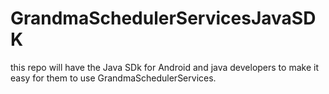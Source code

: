 # GrandmaSchedulerServicesJavaSDK
this repo will have the Java SDk for Android and java developers to make it easy for them to use GrandmaSchedulerServices.
